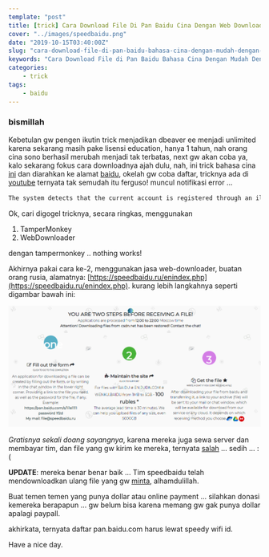 ```yaml
---
template: "post"
title: [trick] Cara Download File Di Pan Baidu Cina Dengan Web Downloader
cover: "../images/speedbaidu.png"
date: "2019-10-15T03:40:00Z"
slug: "cara-download-file-di-pan-baidu-bahasa-cina-dengan-mudah-dengan-web-downloader"
keywords: "Cara Download File di Pan Baidu Bahasa Cina Dengan Mudah Dengan Web Downloader"
categories: 
    - trick 
tags:
    - baidu
---
```


### bismillah

Kebetulan gw pengen ikutin trick menjadikan dbeaver ee menjadi unlimited karena sekarang masih pake lisensi education, hanya 1 tahun, nah orang cina sono berhasil merubah menjadi tak terbatas, next gw akan coba ya, kalo sekarang fokus cara downloadnya ajah dulu, nah, ini trick bahasa cina [ini](https://zhile.io/2019/05/08/dbeaver-license-crack.html) dan diarahkan ke alamat [baidu](https://pan.baidu.com/s/1Ci_g6SHRaYL923FnH6zX1g), okelah gw coba daftar, tricknya ada di [youtube](https://youtu.be/YqryvEsSS-A) ternyata tak semudah itu ferguso! muncul notifikasi error ...

```bash
The system detects that the current account is registered through an illegal channel. For your account security, please use the formal channel to register.
```
Ok, cari digogel tricknya, secara ringkas, menggunakan

1. TamperMonkey
2. WebDownloader

dengan tampermonkey .. nothing works!

Akhirnya pakai cara ke-2, menggunakan jasa web-downloader, buatan orang rusia, alamatnya: [https://speedbaidu.ru/enindex.php](https://speedbaidu.ru/enindex.php). kurang lebih langkahnya seperti digambar bawah ini:

![speedbaidu](../images/caradispeedbaidu.png)

*Gratisnya sekali doang sayangnya*, karena mereka juga sewa server dan membayar tim, dan file yang gw kirim ke mereka, ternyata [salah](https://cl.ly/0799a38e3bfb) ... sedih ... :( 

**UPDATE**: mereka benar benar baik ... Tim speedbaidu telah mendownloadkan ulang file yang gw [minta](https://cl.ly/88ef465768aa), alhamdulillah.

Buat temen temen yang punya dollar atau online payment ... silahkan donasi kemereka berapapun ... gw belum bisa karena memang gw gak punya dollar apalagi paypall.


akhirkata, ternyata daftar pan.baidu.com harus lewat speedy wifi id.

Have a nice day.